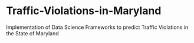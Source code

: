 # Traffic-Violations-in-Maryland
Implementation of Data Science Frameworks to predict Traffic Violations in the State of Maryland
